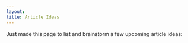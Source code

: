 ```yaml
---
layout: 
title: Article Ideas
---
```


Just made this page to list and brainstorm a few upcoming article ideas:
